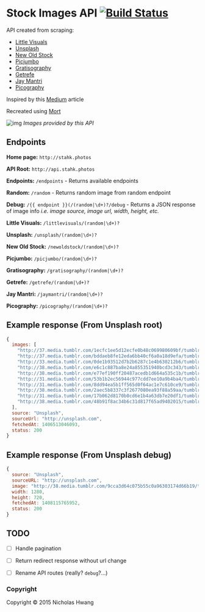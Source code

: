 # Stock Images API [![Build Status](https://travis-ci.org/geekjuice/StahkPhotos.svg?branch=master)](https://travis-ci.org/geekjuice/StahkPhotos)

API created from scraping:
 -  [Little Visuals][littlevisuals]
 -  [Unsplash][unsplash]
 -  [New Old Stock][newoldstock]
 -  [Picjumbo][picjumbo]
 -  [Gratisography][gratis]
 -  [Getrefe][getrefe]
 -  [Jay Mantri][jaymantri]
 -  [Picography][picography]

Inspired by this [Medium][medium] article

Recreated using [Mort][mort]

![img][img]
_Images provided by this API_

[mort]: http://github.com/geekjuice/mort
[cheerio]: http://github.com/cheeriojs/cheerio
[medium]: https://medium.com/p/62ae4bcbe01b
[img]: http://stahkphotos.herokuapp.com/random
[littlevisuals]: http://littlevisuals.co
[unsplash]: http://unsplash.com
[newoldstock]: http://nos.twnsnd.co/
[picjumbo]: http://picjumbo.com
[gratis]: http://gratisography.com
[getrefe]: http://getrefe.tumblr.com
[jaymantri]: http://jaymantri.com
[picography]: http://picography.co

## Endpoints

__Home page:__ `http://stahk.photos`

__API Root:__ `http://api.stahk.photos`

__Endpoints:__ `/endpoints` - Returns available endpoints

__Random:__ `/random` - Returns random image from random endpoint

__Debug:__ `/{{ endpoint }}(/(random|\d+)?/debug` - Returns a JSON response of
image info _i.e. image source, image url, width, height, etc._


__Little Visuals:__ `/littlevisuals/(random|\d+)?`

__Unsplash:__ `/unsplash/(random|\d+)?`

__New Old Stock:__ `/newoldstock/(random|\d+)?`

__Picjumbo:__ `/picjumbo/(random|\d+)?`

__Gratisography:__ `/gratisography/(random|\d+)?`

__Getrefe:__ `/getrefe/(random|\d+)?`

__Jay Mantri:__ `/jaymantri/(random|\d+)?`

__Picography:__ `/picography/(random|\d+)?`


## Example response (From Unsplash root)
```javascript
{
  images: [
    "http://37.media.tumblr.com/1ecfc1ee5d12ecfe0b48c069980609bf/tumblr_n8zm3lrclm1st5lhmo1_1280.jpg",
    "http://37.media.tumblr.com/bddaeb8fe12eda6bb40cf6a0a18d9efa/tumblr_n8zm8ndGiY1st5lhmo1_1280.jpg",
    "http://33.media.tumblr.com/0de1b93512d7b2b6287c1e4b630212b6/tumblr_n8zlzedP0b1st5lhmo1_1280.jpg",
    "http://38.media.tumblr.com/e6c1c887ba8e24a855351940bcd3c343/tumblr_n8zm44LBpl1st5lhmo1_1280.jpg",
    "http://38.media.tumblr.com/e77ef190ff20487acedb1d664a535c1b/tumblr_n8zlzxbFUT1st5lhmo1_1280.jpg",
    "http://31.media.tumblr.com/53b1b2ec56944c977cdd7ee10a9b4ba4/tumblr_n8zm0yzydj1st5lhmo1_1280.jpg",
    "http://31.media.tumblr.com/8dd94ea5b1ff565d0f64ac1e7c610ce9/tumblr_n8zm2tFWMf1st5lhmo1_1280.jpg",
    "http://38.media.tumblr.com/2aec5b8337c3f2677080ea93f88a59aa/tumblr_n8zm1wVHz11st5lhmo1_1280.jpg",
    "http://31.media.tumblr.com/17b062d8170b0cd6e1b4a63db7e20df1/tumblr_n8zm9idM4J1st5lhmo1_1280.jpg",
    "http://38.media.tumblr.com/48b91f8ac34b6c31d817f65ad9402015/tumblr_n8zm0d48Jx1st5lhmo1_1280.jpg"
  ],
  source: "Unsplash",
  sourceUrl: "http://unsplash.com",
  fetchedAt: 1406513046093,
  status: 200
}
```

## Example response (From Unsplash debug)
```javascript
{
  source: "Unsplash",
  sourceURL: "http://unsplash.com",
  image: "http://38.media.tumblr.com/9cca3d64c075b55c0a96303174d66b19/tumblr_na0l33ez3W1st5lhmo1_1280.jpg",
  width: 1280,
  height: 720,
  fetchedAt: 1408115765952,
  status: 200
}
```

## TODO
- [ ] Handle pagination
- [ ] Return redirect response without url change
- [ ] Rename API routes (really? `debug`?...)


### Copyright

Copyright &copy; 2015 Nicholas Hwang
